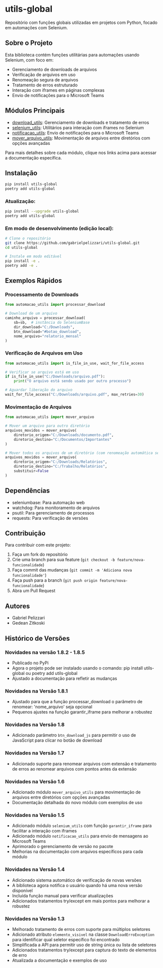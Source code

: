 # utils-global

Repositório com funções globais utilizadas em projetos com Python, focado em automações com Selenium.

## Sobre o Projeto

Esta biblioteca contém funções utilitárias para automações usando Selenium, com foco em:
- Gerenciamento de downloads de arquivos
- Verificação de arquivos em uso
- Renomeação segura de arquivos
- Tratamento de erros estruturado
- Interação com iframes em páginas complexas
- Envio de notificações para o Microsoft Teams

## Módulos Principais

- [download_utils](./automacao_utils/download_utils.md): Gerenciamento de downloads e tratamento de erros
- [selenium_utils](./automacao_utils/selenium_utils.md): Utilitários para interação com iframes no Selenium
- [notificacao_utils](./automacao_utils/notificacao_utils.md): Envio de notificações para o Microsoft Teams
- [mover_arquivo_utils](./automacao_utils/mover_arquivo_utils.md): Movimentação de arquivos entre diretórios com opções avançadas

Para mais detalhes sobre cada módulo, clique nos links acima para acessar a documentação específica.

## Instalação

```bash
pip install utils-global
poetry add utils-global
```

### Atualização:

```bash
pip install --upgrade utils-global
poetry add utils-global
```

### Em modo de desenvolvimento (edição local):

```bash
# Clone o repositório
git clone https://github.com/gabrielpelizzari/utils-global.git
cd utils-global

# Instale em modo editável
pip install -e .
poetry add -e .
```

## Exemplos Rápidos

### Processamento de Downloads

```python
from automacao_utils import processar_download

# Download de um arquivo
caminho_arquivo = processar_download(
    sb=sb,  # instância do SeleniumBase
    dir_download="C:/Downloads",
    btn_download="#botao_download",
    nome_arquivo="relatorio_mensal"
)
```

### Verificação de Arquivos em Uso

```python
from automacao_utils import is_file_in_use, wait_for_file_access

# Verificar se arquivo está em uso
if is_file_in_use("C:/Downloads/arquivo.pdf"):
    print("O arquivo está sendo usado por outro processo")

# Aguardar liberação do arquivo
wait_for_file_access("C:/Downloads/arquivo.pdf", max_retries=30)
```

### Movimentação de Arquivos

```python
from automacao_utils import mover_arquivo

# Mover um arquivo para outro diretório
arquivos_movidos = mover_arquivo(
    diretorio_origem="C:/Downloads/documento.pdf",
    diretorio_destino="C:/Documentos/Importantes"
)

# Mover todos os arquivos de um diretório (com renomeação automática se já existirem)
arquivos_movidos = mover_arquivo(
    diretorio_origem="C:/Downloads/Relatórios",
    diretorio_destino="C:/Trabalho/Relatórios",
    substituir=False
)
```

## Dependências

- seleniumbase: Para automação web
- watchdog: Para monitoramento de arquivos
- psutil: Para gerenciamento de processos
- requests: Para verificação de versões

## Contribuição

Para contribuir com este projeto:
1. Faça um fork do repositório
2. Crie uma branch para sua feature (`git checkout -b feature/nova-funcionalidade`)
3. Faça commit das mudanças (`git commit -m 'Adiciona nova funcionalidade'`)
4. Faça push para a branch (`git push origin feature/nova-funcionalidade`)
5. Abra um Pull Request

## Autores

- Gabriel Pelizzari
- Gedean Zitkoski


## Histórico de Versões

### Novidades na versão 1.8.2 - 1.8.5
- Publicado no PyPi
- Agora o projeto pode ser instalado usando o comando: pip install utils-global ou poetry add utils-global
- Ajustado a documentação para refletir as mudanças

### Novidades na Versão 1.8.1

- Ajustado para que a função processar_download o parâmetro de renomear: 'nome_arquivo' seja opcional
- Pequenos ajustes na função garantir_iframe para melhorar a robustez

### Novidades na Versão 1.8

- Adicionado parâmetro `btn_download_js` para permitir o uso de JavaScript para clicar no botão de download

### Novidades na Versão 1.7

- Adicionado suporte para renomear arquivos com extensão e tratamento de erros ao renomear arquivos com pontos antes da extensão

### Novidades na Versão 1.6

- Adicionado módulo `mover_arquivo_utils` para movimentação de arquivos entre diretórios com opções avançadas
- Documentação detalhada do novo módulo com exemplos de uso

### Novidades na Versão 1.5

- Adicionado módulo `selenium_utils` com função `garantir_iframe` para facilitar a interação com iframes
- Adicionado módulo `notificacao_utils` para envio de mensagens ao Microsoft Teams
- Aprimorado o gerenciamento de versão no pacote
- Melhorias na documentação com arquivos específicos para cada módulo

### Novidades na Versão 1.4

- Adicionado sistema automático de verificação de novas versões
- A biblioteca agora notifica o usuário quando há uma nova versão disponível
- Incluída função manual para verificar atualizações
- Adicionados tratamentos try/except em mais pontos para melhorar a robustez

### Novidades na Versão 1.3

- Melhorado tratamento de erros com suporte para múltiplos seletores
- Adicionado atributo `elemento_visivel` na classe `DownloadErroException` para identificar qual seletor específico foi encontrado
- Simplificada a API para permitir uso de string única ou lista de seletores
- Adicionados tratamentos try/except para captura do texto de elementos de erro
- Atualizada a documentação e exemplos de uso
